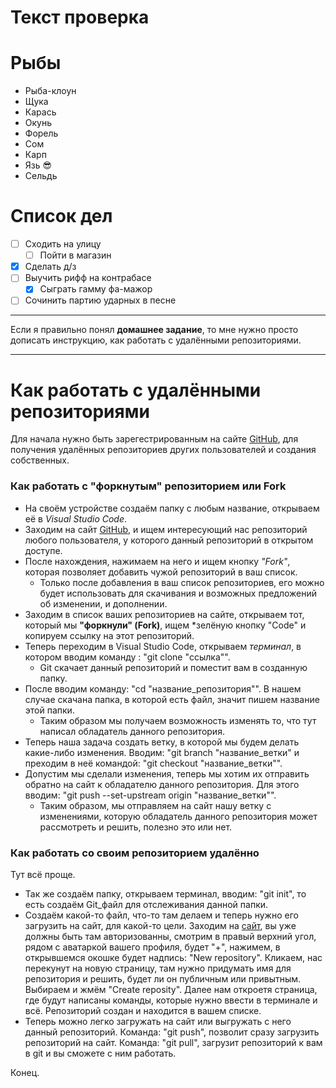 # Текст проверка

# Рыбы
* Рыба-клоун
* Щука
* Карась
* Окунь
* Форель
* Сом
* Карп
* Язь :sunglasses:
* Сельдь 
# Список дел
* [ ] Сходить на улицу
    * [ ] Пойти в магазин
* [X] Сделать д/з
* [ ] Выучить рифф на контрабасе
    * [X] Сыграть гамму фа-мажор
* [ ] Сочинить партию ударных в песне
---

Если я правильно понял **домашнее задание**, то мне нужно просто дописать инструкцию, как работать с удалёнными репозиториями.

---

# Как работать с удалёнными репозиториями
Для начала нужно быть зарегестрированным на сайте [GitHub](https://github.com), для получения удалённых репозиториев других пользователей и создания собственных.

### Как работать с "форкнутым" репозиторием или Fork

* На своём устройстве создаём папку с любым название, открываем её в *Visual Studio Code*.
* Заходим на сайт [GitHub](https://github.com), и ищем интересующий нас репозиторий любого пользователя, у которого данный репозиторий в открытом доступе.
* После нахождения, нажимаем на него и ищем кнопку *"Fork"*, которая позволяет добавить чужой репозиторий в ваш список.
    * Только после добавления в ваш список репозиториев, его можно будет использовать для скачивания и возможных предложений об изменении, и дополнении. 
* Заходим в список ваших репозиториев на сайте, открываем тот, который мы **"форкнули" (Fork)**, ищем *зелёную кнопку "Code" и копируем ссылку на этот репозиторий.
* Теперь переходим в Visual Studio Code, открываем *терминал*, в котором вводим команду : "git clone "ссылка"".
    * Git скачает данный репозиторий и поместит вам в созданную папку.
* После вводим команду: "cd "название_репозитория"". В нашем случае скачана папка, в которой есть файл, значит пишем название этой папки.
    * Таким образом мы получаем возможность изменять то, что тут написал обладатель данного репозитория.
* Теперь наша задача создать ветку, в которой мы будем делать какие-либо изменения. Вводим: "git branch "название_ветки" и преходим в неё командой: "git checkout "название_ветки"".
* Допустим мы сделали изменения, теперь мы хотим их отправить обратно на сайт к обладателю данного репозитория. Для этого вводим: "git push --set-upstream origin "название_ветки"".
    * Таким образом, мы отправляем на сайт нашу ветку с изменениями, которую обладатель данного репозитория может рассмотреть и решить, полезно это или нет.

### Как работать со своим репозиторием удалённо

Тут всё проще.

* Так же создаём папку, открываем терминал, вводим: "git init", то есть создаём Git_файл для отслеживания данной папки.
* Создаём какой-то файл, что-то там делаем и теперь нужно его загрузить на сайт, для какой-то цели. Заходим на [сайт]((https://github.com)), вы уже должны быть там авторизованны, смотрим в правый верхний угол, рядом с аватаркой вашего профиля, будет "+", нажимем, в открывшемся окошке будет надпись: "New repository". Кликаем, нас перекунут на новую страницу, там нужно придумать имя для репозитория и решить, будет ли он публичным или привытным. Выбираем и жмём "Create reposity". Далее нам откроетя страница, где будут написаны команды, которые нужно ввести в терминале и всё. Репозиторий создан и находится в вашем списке.
* Теперь можно легко загружать на сайт или выгружать с него данный репозиторий. Команда: "git push", позволит сразу загрузить репозиторий на сайт. Команда: "git pull", загрузит репозиторий к вам в git и вы сможете с ним работать.

Конец.

